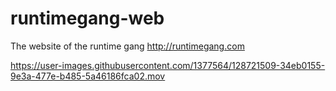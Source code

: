 # runtimegang-web
The website of the runtime gang http://runtimegang.com

https://user-images.githubusercontent.com/1377564/128721509-34eb0155-9e3a-477e-b485-5a46186fca02.mov
